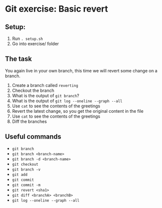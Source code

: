 # Git exercise: Basic revert
## Setup:

1. Run `. setup.sh`
2. Go into exercise/ folder

## The task

You again live in your own branch, this time we will revert some change on a branch.

1. Create a branch called `reverting`
2. Checkout the branch
3. What is the output of `git branch`?
4. What is the output of `git log --oneline --graph --all`
5. Use `cat` to see the contents of the greetings
6. Revert the latest change, so you get the original content in the file
7. Use `cat` to see the contents of the greetings
8. Diff the branches

## Useful commands
- `git branch`
- `git branch <branch-name>`
- `git branch -d <branch-name>`
- `git checkout`
- `git branch -v`
- `git add`
- `git commit`
- `git commit -m`
- `git revert <sha1>`
- `git diff <branchA> <branchB>`
- `git log --oneline --graph --all`
